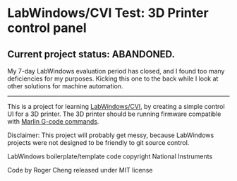 # LabWindows/CVI Test: 3D Printer control panel

## Current project status: ABANDONED.

My 7-day LabWindows evaluation period has closed, and I found too many
deficiencies for my purposes. Kicking this one to the back while I look
at other solutions for machine automation.

----

This is a project for learning 
[LabWindows/CVI](https://www.ni.com/en-us/shop/electronic-test-instrumentation/programming-environments-for-electronic-test-and-instrumentation/what-is-labwindows-cvi.html),
by creating a simple control UI for a 3D printer.
The 3D printer should be running firmware compatible with 
[Marlin G-code commands](https://marlinfw.org/meta/gcode/).

Disclaimer: This project will probably get messy, because LabWindows projects were not designed to be friendly to git source control.

LabWindows boilerplate/template code copyright National Instruments

Code by Roger Cheng released under MIT license